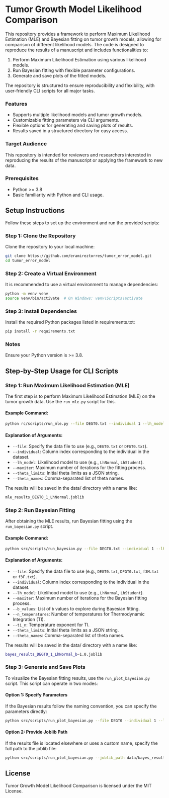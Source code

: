 # Tumor Growth Model Likelihood Comparison

This repository provides a framework to perform Maximum Likelihood Estimation (MLE) and Bayesian fitting on tumor growth models, allowing for comparison of different likelihood models. The code is designed to reproduce the results of a manuscript and includes functionalities to:

1. Perform Maximum Likelihood Estimation using various likelihood models.
2. Run Bayesian fitting with flexible parameter configurations.
3. Generate and save plots of the fitted models.

The repository is structured to ensure reproducibility and flexibility, with user-friendly CLI scripts for all major tasks.

### **Features**
- Supports multiple likelihood models and tumor growth models.
- Customizable fitting parameters via CLI arguments.
- Flexible options for generating and saving plots of results.
- Results saved in a structured directory for easy access.

### **Target Audience**
This repository is intended for reviewers and researchers interested in reproducing the results of the manuscript or applying the framework to new data.

### **Prerequisites**
- Python >= 3.8
- Basic familiarity with Python and CLI usage.

## Setup Instructions

Follow these steps to set up the environment and run the provided scripts:

### Step 1: Clone the Repository
Clone the repository to your local machine:
```bash
git clone https://github.com/eramireztorres/tumor_error_model.git
cd tumor_error_model
```

### Step 2: Create a Virtual Environment 
It is recommended to use a virtual environment to manage dependencies:
```bash
python -m venv venv
source venv/bin/activate  # On Windows: venv\Scripts\activate
```

### Step 3: Install Dependencies 
Install the required Python packages listed in requirements.txt:
```bash
pip install -r requirements.txt
```

### Notes 
Ensure your Python version is >= 3.8.

## Step-by-Step Usage for CLI Scripts

### Step 1: Run Maximum Likelihood Estimation (MLE)
The first step is to perform Maximum Likelihood Estimation (MLE) on the tumor growth data. Use the `run_mle.py` script for this.

#### Example Command:
```bash
python rc/scripts/run_mle.py --file DEGT0.txt --individual 1 --lh_model LhNormal --init_theta "[[0,10],[500,10000],[200, 600],[10,500]]" --theta_names "'r', 'K', 'V(0)', 'sigma'"
```

#### Explanation of Arguments:
- `--file`: Specify the data file to use (e.g., `DEGT0.txt` or `DFGT0.txt`).
- `--individual`: Column index corresponding to the individual in the dataset.
- `--lh_model`: Likelihood model to use (e.g., `LhNormal`, `LhStudent`).
- `--maxiter`: Maximum number of iterations for the fitting process.
- `--theta_limits`: Initial theta limits as a JSON string.
- `--theta_names`: Comma-separated list of theta names.

The results will be saved in the data/ directory with a name like:

```bash
mle_results_DEGT0_1_LhNormal.joblib
```

### Step 2: Run Bayesian Fitting
After obtaining the MLE results, run Bayesian fitting using the `run_bayesian.py` script.

#### Example Command:
```bash
python src/scripts/run_bayesian.py --file DEGT0.txt --individual 1 --lh_model LhNormal --theta_limits "[[0,10],[500,10000],[200, 600],[10,500]]" --theta_names "'r', 'K', 'V(0)', 'sigma'" --b_values 1 0.02 0.04 0.08 0.1 0.35 0.5 0.7 --n_temperatures 15 --ti_n 1
```

#### Explanation of Arguments:
- `--file`: Specify the data file to use (e.g., `DEGT0.txt`, `DFGT0.txt`, `f3M.txt` or `f3F.txt`).
- `--individual`: Column index corresponding to the individual in the dataset.
- `--lh_model`: Likelihood model to use (e.g., `LhNormal`, `LhStudent`).
- `--maxiter`: Maximum number of iterations for the Bayesian fitting process.
- `--b_values`: List of `b` values to explore during Bayesian fitting.
- `--n_temperatures`: Number of temperatures for Thermodynamic Integration (TI).
- `--ti_n`: Temperature exponent for TI.
- `--theta_limits`: Initial theta limits as a JSON string.
- `--theta_names`: Comma-separated list of theta names.


The results will be saved in the data/ directory with a name like:

```bash
bayes_results_DEGT0_1_LhNormal_b=1.0.joblib
```

### Step 3: Generate and Save Plots

To visualize the Bayesian fitting results, use the `run_plot_bayesian.py` script. This script can operate in two modes:

#### Option 1: Specify Parameters
If the Bayesian results follow the naming convention, you can specify the parameters directly:
```bash
python src/scripts/run_plot_bayesian.py --file DEGT0 --individual 1 --lh_model LhNormal --b_value 1.0
```

#### Option 2: Provide Joblib Path
If the results file is located elsewhere or uses a custom name, specify the full path to the joblib file:
```bash
python src/scripts/run_plot_bayesian.py --joblib_path data/bayes_results_DEGT0_1_LhNormal_b=1.0.joblib
```

## License
Tumor Growth Model Likelihood Comparison is licensed under the MIT License.